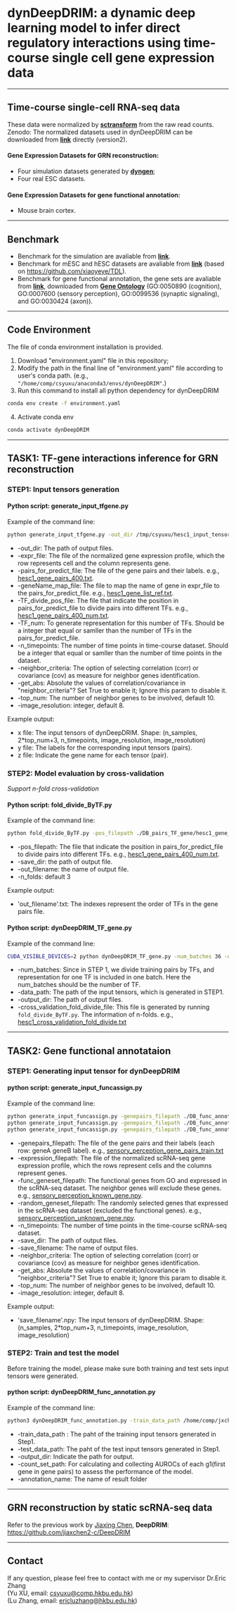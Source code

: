 # dynDeepDRIM: a dynamic deep learning model to infer direct regulatory interactions using time-course single cell gene expression data

*******

## Time-course single-cell RNA-seq data
These data were normalized by [**sctransform**](https://github.com/satijalab/sctransform) from the raw read counts.    
Zenodo: The normalized datasets used in dynDeepDRIM can be downloaded from [**link**](https://zenodo.org/record/6720690#.YrXQjHZBz4Y) directly (version2).
#### Gene Expression Datasets for GRN reconstruction:  
* Four simulation datasets generated by [**dyngen**](https://github.com/dynverse/dyngen);   
* Four real ESC datasets. 
#### Gene Expression Datasets for gene functional annotation:  
* Mouse brain cortex. 

*******

## Benchmark
* Benchmark for the simulation are avaliable from [**link**](https://github.com/yuxu-1/dynDeepDRIM/tree/master/DB_pairs_TF_gene).
* Benchmark for mESC and hESC datasets are avaliable from [**link**](https://github.com/yuxu-1/dynDeepDRIM/tree/master/DB_pairs_TF_gene) (based on https://github.com/xiaoyeye/TDL).  
* Benchmark for gene functional annotation, the gene sets are avaliable from [**link**](https://github.com/yuxu-1/dynDeepDRIM/tree/master/DB_func_annotation), downloaded from [**Gene Ontology**](https://www.gsea-msigdb.org/gsea/index.jsp) (GO:0050890 (cognition), GO:0007600 (sensory perception), GO:0099536 (synaptic signaling), and GO:0030424 (axon)).

*******

## Code Environment
The file of conda environment installation is provided.
1. Download "environment.yaml" file in this repository;
2. Modify the path in the final line of "environment.yaml" file according to user's conda path. (e.g., `"/home/comp/csyuxu/anaconda3/envs/dynDeepDRIM"`.)
3. Run this command to install all python dependency for dynDeepDRIM
``` bash
conda env create -f environment.yaml
```
4. Activate conda env
``` bash
conda activate dynDeepDRIM
```

*******

## TASK1: TF-gene interactions inference for GRN reconstruction

### STEP1: Input tensors generation
#### Python script: generate_input_tfgene.py
Example of the command line:
``` bash
python generate_input_tfgene.py -out_dir /tmp/csyuxu/hesc1_input_tensors -expr_file /tmp/csyuxu/data/hesc1_expression_data -pairs_for_predict_file ./DB_pairs_TF_gene/hesc1_gene_pairs_400.txt -geneName_map_file ./DB_pairs_TF_gene/hesc1_gene_list_ref.txt -TF_divide_pos_file ./DB_pairs_TF_gene/hesc1_gene_pairs_400_num.txt -TF_num 36 -n_timepoints 5 -top_num 10 -image_resolution 8
```
* -out_dir: The path of output files.  
* -expr_file: The file of the normalized gene expression profile, which the row represents cell and the column represents gene.    
* -pairs_for_predict_file: The file of the gene pairs and their labels. e.g., [hesc1_gene_pairs_400.txt](https://github.com/yuxu-1/dynDeepDRIM/blob/master/DB_pairs_TF_gene/hesc1_gene_pairs_400.txt). 
* -geneName_map_file: The file to map the name of gene in expr_file to the pairs_for_predict_file. e.g., [hesc1_gene_list_ref.txt](https://github.com/yuxu-1/dynDeepDRIM/blob/master/DB_pairs_TF_gene/hesc1_gene_list_ref.txt).  
* -TF_divide_pos_file: The file that indicate the position in pairs_for_predict_file to divide pairs into different TFs. e.g., [hesc1_gene_pairs_400_num.txt](https://github.com/yuxu-1/dynDeepDRIM/blob/master/DB_pairs_TF_gene/hesc1_gene_pairs_400_num.txt).
* -TF_num: To generate representation for this number of TFs. Should be a integer that equal or samller than the number of TFs in the pairs_for_predict_file.  
* -n_timepoints: The number of time points in time-course dataset. Should be a integer that equal or samller than the number of time points in the dataset.
* -neighbor_criteria: The option of selecting correlation (corr) or covariance (cov) as measure for neighbor genes identification.
* -get_abs: Absolute the values of correlation/covariance in "neighbor_criteria"? Set True to enable it; Ignore this param to disable it.
* -top_num: The number of neighbor genes to be involved, default 10.
* -image_resolution: integer, default 8. 

Example output:
+ x file: The input tensors of dynDeepDRIM. Shape: (n_samples, 2*top_num+3, n_timepoints, image_resolution, image_resolution)
+ y file: The labels for the corresponding input tensors (pairs). 
+ z file: Indicate the gene name for each tensor (pair). 


### STEP2: Model evaluation by cross-validation
*Support n-fold cross-validation*
#### Python script: fold_divide_ByTF.py
Example of the command line:
``` bash
python fold_divide_ByTF.py -pos_filepath ./DB_pairs_TF_gene/hesc1_gene_pairs_400_num.txt -save_dir /home/comp/csyuxu/dynDeepDRIM -out_filename hesc1_cross_validation_fold_divide -n_folds 3
```
* -pos_filepath: The file that indicate the position in pairs_for_predict_file to divide pairs into different TFs. e.g., [hesc1_gene_pairs_400_num.txt](https://github.com/yuxu-1/dynDeepDRIM/blob/master/DB_pairs_TF_gene/hesc1_gene_pairs_400_num.txt).
* -save_dir: the path of output file.
* -out_filename: the name of output file.
* -n_folds: default 3

Example output:
+ 'out_filename'.txt: The indexes represent the order of TFs in the gene pairs file.

#### Python script: dynDeepDRIM_TF_gene.py
Example of the command line:
``` bash
CUDA_VISIBLE_DEVICES=2 python dynDeepDRIM_TF_gene.py -num_batches 36 -data_path /tmp/csyuxu/hesc1_input_tensors/v_dynDeepDRIM/ -output_dir tfgene_test -cross_validation_fold_divide_file ./DB_pairs_TF_gene/hesc1_cross_validation_fold_divide.txt
```
* -num_batches: Since in STEP 1, we divide training pairs by TFs, and representation for one TF is included in one batch. Here the num_batches should be the number of TF.  
* -data_path: The path of the input tensors, which is generated in STEP1.
* -output_dir: The path of output files.  
* -cross_validation_fold_divide_file: This file is generated by running `fold_divide_ByTF.py`. The information of n-folds. e.g., [hesc1_cross_validation_fold_divide.txt](https://github.com/yuxu-1/dynDeepDRIM/blob/master/DB_pairs_TF_gene/hesc1_cross_validation_fold_divide.txt) 

******

## TASK2: Gene functional annotataion
### STEP1: Generating input tensor for dynDeepDRIM 
#### python script: generate_input_funcassign.py
Example of the command line:
``` bash
python generate_input_funcassign.py -genepairs_filepath ./DB_func_annotation/sensory_perception_gene_pairs_train.txt -expression_filepath /tmp/csyuxu/data/mouse_cortex -func_geneset_filepath ./DB_func_annotation/sensory_perception_known_gene.npy -random_geneset_filepath ./DB_func_annotation/sensory_perception_unknown_gene.npy -n_timepoints 3 -save_dir /home/comp/csyuxu/dynDeepDRIM/func_input_tensors -save_filename sensory_perception_train -neighbor_criteria cov -image_resolution 8 -top_num 1
python generate_input_funcassign.py -genepairs_filepath ./DB_func_annotation/sensory_perception_gene_pairs_val.txt -expression_filepath /tmp/csyuxu/data/mouse_cortex -func_geneset_filepath ./DB_func_annotation/sensory_perception_known_gene.npy -random_geneset_filepath ./DB_func_annotation/sensory_perception_unknown_gene.npy -n_timepoints 3 -save_dir /home/comp/csyuxu/dynDeepDRIM/func_input_tensors -save_filename sensory_perception_val -neighbor_criteria cov -image_resolution 8 -top_num 1
python generate_input_funcassign.py -genepairs_filepath ./DB_func_annotation/sensory_perception_gene_pairs_test.txt -expression_filepath /tmp/csyuxu/data/mouse_cortex -func_geneset_filepath ./DB_func_annotation/sensory_perception_known_gene.npy -random_geneset_filepath ./DB_func_annotation/sensory_perception_unknown_gene.npy -n_timepoints 3 -save_dir /home/comp/csyuxu/dynDeepDRIM/func_input_tensors -save_filename sensory_perception_test -neighbor_criteria cov -image_resolution 8 -top_num 1
```
+ -genepairs_filepath: The file of the gene pairs and their labels (each row: geneA geneB label). e.g., [sensory_perception_gene_pairs_train.txt](https://github.com/yuxu-1/dynDeepDRIM/blob/master/DB_func_annotation/sensory_perception_gene_pairs_train.txt)
+ -expression_filepath: The file of the normalized scRNA-seq gene expression profile, which the rows represent cells and the columns represent genes.   
+ -func_geneset_filepath: The functional genes from GO and expressed in the scRNA-seq dataset. The neighbor genes will exclude these genes. e.g., [sensory_perception_known_gene.npy](https://github.com/yuxu-1/dynDeepDRIM/blob/master/DB_func_annotation/sensory_perception_known_gene.npy).
+ -random_geneset_filepath: The randomly selected genes that expressed in the scRNA-seq dataset (excluded the functional genes). e.g., [sensory_perception_unknown_gene.npy](https://github.com/yuxu-1/dynDeepDRIM/blob/master/DB_func_annotation/sensory_perception_unknown_gene.npy).
+ -n_timepoints: The number of time points in the time-course scRNA-seq dataset.  
+ -save_dir: The path of output files.   
+ -save_filename: The name of output files.
+ -neighbor_criteria: The option of selecting correlation (corr) or covariance (cov) as measure for neighbor genes identification.
+ -get_abs: Absolute the values of correlation/covariance in "neighbor_criteria"? Set True to enable it; Ignore this param to disable it.
+ -top_num: The number of neighbor genes to be involved, default 10.
+ -image_resolution: integer, default 8. 

Example output:  
+ 'save_filename'.npy: The input tensors of dynDeepDRIM. Shape: (n_samples, 2*top_num+3, n_timepoints, image_resolution, image_resolution)


### STEP2: Train and test the model 
Before training the model, please make sure both training and test sets input tensors were generated.  
  
#### python script: dynDeepDRIM_func_annotation.py
Example of the command line:
``` bash
python3 dynDeepDRIM_func_annotation.py -train_data_path /home/comp/jxchen/xuyu/dynDeepDRIM/func_annotation_input_tensors/immune_train.npy -test_data_path /home/comp/jxchen/xuyu/dynDeepDRIM/func_annotation_input_tensors/immune_test.npy -output_dir Result_annotation -count_set_path /home/comp/jxchen/xuyu/dynDeepDRIM/DB_func_annotation/immune_count_set_test.txt -annotation_name immune
```
+ -train_data_path : The paht of the training input tensors generated in Step1.  
+ -test_data_path: The paht of the test input tensors generated in Step1.    
+ -output_dir: Indicate the path for output.     
+ -count_set_path: For calculating and collecting AUROCs of each g1(first gene in gene pairs) to assess the performance of the model. 
+ -annotation_name: The name of result folder 

******

## GRN reconstruction by static scRNA-seq data  
Refer to the previous work by [Jiaxing Chen](https://staff.uic.edu.cn/jiaxingchen/en), **DeepDRIM**: https://github.com/jiaxchen2-c/DeepDRIM

******

## Contact  
If any question, please feel free to contact with me or my supervisor Dr.Eric Zhang   
(Yu XU, email: csyuxu@comp.hkbu.edu.hk)  
(Lu Zhang, email: ericluzhang@hkbu.edu.hk) 


